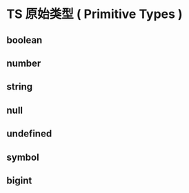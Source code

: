 # TS 原始类型 ( Primitive Types )

## boolean

## number

## string

## null

## undefined

## symbol

## bigint
